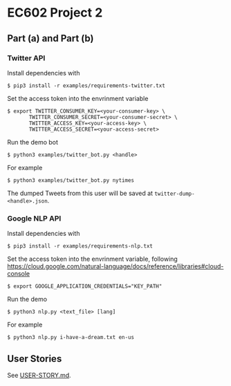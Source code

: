 # EC602 Project 2

## Part (a) and Part (b)

### Twitter API

Install dependencies with

```
$ pip3 install -r examples/requirements-twitter.txt
```

Set the access token into the envrinment variable

```
$ export TWITTER_CONSUMER_KEY=<your-consumer-key> \
       TWITTER_CONSUMER_SECRET=<your-consumer-secret> \
       TWITTER_ACCESS_KEY=<your-access-key> \
       TWITTER_ACCESS_SECRET=<your-access-secret>
```

Run the demo bot

```
$ python3 examples/twitter_bot.py <handle>
```

For example

```
$ python3 examples/twitter_bot.py nytimes
```

The dumped Tweets from this user will be saved at `twitter-dump-<handle>.json`.

### Google NLP API

Install dependencies with

```
$ pip3 install -r examples/requirements-nlp.txt
```

Set the access token into the envrinment variable, following https://cloud.google.com/natural-language/docs/reference/libraries#cloud-console

```
$ export GOOGLE_APPLICATION_CREDENTIALS="KEY_PATH"
```

Run the demo

```
$ python3 nlp.py <text_file> [lang]
```

For example

```
$ python3 nlp.py i-have-a-dream.txt en-us
```

## User Stories

See [USER-STORY.md](./USER-STORY.md).